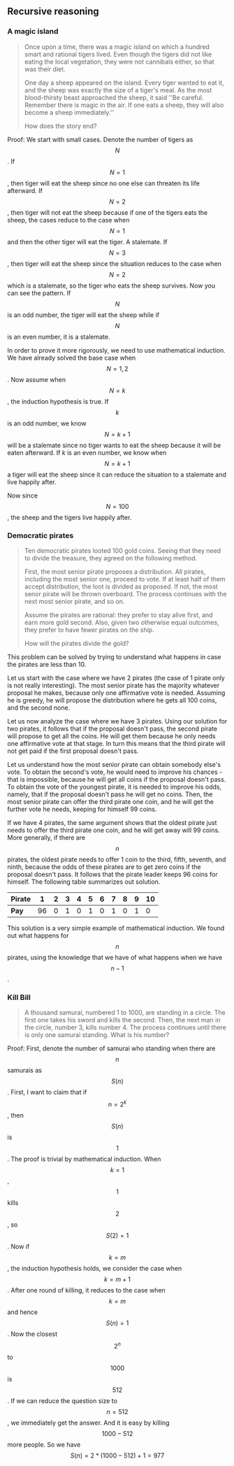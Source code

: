 ## Recursive reasoning

### A magic island

> Once upon a time, there was a magic island on which a hundred smart and rational tigers lived. Even though the tigers did not like eating the local vegetation, they were not cannibals either, so that was their diet.
>
> One day a sheep appeared on the island. Every tiger wanted to eat it, and the sheep was exactly the size of a tiger's meal. As the most blood-thirsty beast approached the sheep, it said ''Be careful. Remember there is magic in the air. If one eats a sheep, they will also become a sheep immediately.''
>
>How does the story end?

Proof:
We start with small cases. Denote the number of tigers as $$N$$. If $$N=1$$, then tiger will eat the sheep since no one else can threaten its life afterward. If $$N=2$$, then tiger will not eat the sheep because if one of the tigers eats the sheep, the cases reduce to the case when $$N=1$$ and then the other tiger will eat the tiger. A stalemate. If $$N=3$$, then tiger will eat the sheep since the situation reduces to the case when $$N=2$$ which is a stalemate, so the tiger who eats the sheep survives. Now you can see the pattern. If $$N$$ is an odd number, the tiger will eat the sheep while if $$N$$ is an even number, it is a stalemate. 

In order to prove it more rigorously, we need to use mathematical induction. We have already solved the base case when $$N=1,2$$. Now assume when $$N=k$$, the induction hypothesis is true. If $$k$$ is an odd number, we know $$N=k+1$$ will be a stalemate since no tiger wants to eat the sheep because it will be eaten afterward. If $k$ is an even number, we know when $$N=k+1$$ a tiger will eat the sheep since it can reduce the situation to a stalemate and live happily after. 

Now since $$N=100$$, the sheep and the tigers live happily after.

### Democratic pirates

> Ten democratic pirates looted 100 gold coins. Seeing that they need to divide the treasure, they agreed on the following method.
> 
> First, the most senior pirate proposes a distribution. All pirates, including the most senior one, proceed to vote. If at least half of them accept distribution, the loot is divided as proposed. If not, the most senor pirate will be thrown overboard. The process continues with the next most senior pirate, and so on.
> 
> Assume the pirates are rational: they prefer to stay alive first, and earn more gold second. Also, given two otherwise equal outcomes, they prefer to have fewer pirates on the ship.
> 
> How will the pirates divide the gold?

This problem can be solved by trying to understand what happens in case the pirates are less than 10. 

Let us start with the case where we have 2 pirates (the case of 1 pirate only is not really interesting). The most senior pirate has the majority whatever proposal he makes, because only one affirmative vote is needed. Assuming he is greedy, he will propose the distribution where he gets all 100 coins, and the second none.

Let us now analyze the case where we have 3 pirates. Using our solution for two pirates, it follows that if the proposal doesn't pass, the second pirate will propose to get all the coins. He will get them because he only needs one affirmative vote at that stage. In turn this means that the third pirate will not get paid if the first proposal doesn't pass.

Let us understand how the most senior pirate can obtain somebody else's vote. To obtain the second's vote, he would need to improve his chances - that is impossible, because he will get all coins if the proposal doesn't pass. To obtain the vote of the youngest pirate, it is needed to improve his odds, namely, that if the proposal doesn't pass he will get no coins. Then, the most senior pirate can offer the third pirate one coin, and he will get the further vote he needs, keeping for himself 99 coins.

If we have 4 pirates, the same argument shows that the oldest pirate just needs to offer the third pirate one coin, and he will get away will 99 coins. More generally, if there are $$n$$ pirates, the oldest pirate needs to offer 1 coin to the third, fifth, seventh, and ninth, because the odds of these pirates are to get zero coins if the proposal doesn't pass. It follows that the pirate leader keeps 96 coins for himself. The following table summarizes out solution.

| **Pirate** | 1  | 2 | 3 | 4 | 5 | 6 | 7 | 8 | 9 | 10 |
|------------|----|---|---|---|---|---|---|---|---|----|
| **Pay**    | 96 | 0 | 1 | 0 | 1 | 0 | 1 | 0 | 1 | 0  |

This solution is a very simple example of mathematical induction. We found out what happens for $$n$$ pirates, using the knowledge that we have of what happens when we have $$n-1$$.

### Kill Bill

> A thousand samurai, numbered 1 to 1000, are standing in a circle. The first one takes his sword and kills the second. Then, the next man in the circle, number 3, kills number 4. The process continues until there is only one samurai standing. What is his number?

Proof:
First, denote the number of samurai who standing when there are $$n$$ samurais as $$S(n)$$. First, I want to claim that if $$n=2^k$$, then $$S(n)$$ is $$1$$. The proof is trivial by mathematical induction. When $$k=1$$, $$1$$ kills $$2$$, so $$S(2)=1$$. Now if $$k=m$$, the induction hypothesis holds, we consider the case when $$k=m+1$$. After one round of killing, it reduces to the case when $$k=m$$ and hence $$S(n)=1$$. 
Now the closest $$2^n$$ to $$1000$$ is $$512$$. If we can reduce the question size to $$n=512$$, we immediately get the answer. And it is easy by killing $$1000-512$$ more people. So we have $$S(n)=2*(1000-512)+1=977$$
